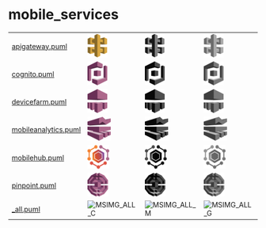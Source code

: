 # mobile_services

|   |   |   |   |
|---|---|---|---|
| [apigateway.puml](apigateway.puml) | ![MSIMG_APIGATEWAY_C](apigateway.png) | ![MSIMG_APIGATEWAY_M](apigateway_mono.png) | ![MSIMG_APIGATEWAY_G](apigateway_gray.png) | 
| [cognito.puml](cognito.puml) | ![MSIMG_COGNITO_C](cognito.png) | ![MSIMG_COGNITO_M](cognito_mono.png) | ![MSIMG_COGNITO_G](cognito_gray.png) | 
| [devicefarm.puml](devicefarm.puml) | ![MSIMG_DEVICEFARM_C](devicefarm.png) | ![MSIMG_DEVICEFARM_M](devicefarm_mono.png) | ![MSIMG_DEVICEFARM_G](devicefarm_gray.png) | 
| [mobileanalytics.puml](mobileanalytics.puml) | ![MSIMG_MOBILEANALYTICS_C](mobileanalytics.png) | ![MSIMG_MOBILEANALYTICS_M](mobileanalytics_mono.png) | ![MSIMG_MOBILEANALYTICS_G](mobileanalytics_gray.png) | 
| [mobilehub.puml](mobilehub.puml) | ![MSIMG_MOBILEHUB_C](mobilehub.png) | ![MSIMG_MOBILEHUB_M](mobilehub_mono.png) | ![MSIMG_MOBILEHUB_G](mobilehub_gray.png) | 
| [pinpoint.puml](pinpoint.puml) | ![MSIMG_PINPOINT_C](pinpoint.png) | ![MSIMG_PINPOINT_M](pinpoint_mono.png) | ![MSIMG_PINPOINT_G](pinpoint_gray.png) | 
| [_all.puml](_all.puml) | ![MSIMG_ALL_C](_all.png) | ![MSIMG_ALL_M](_all_mono.png) | ![MSIMG_ALL_G](_all_gray.png) | 
